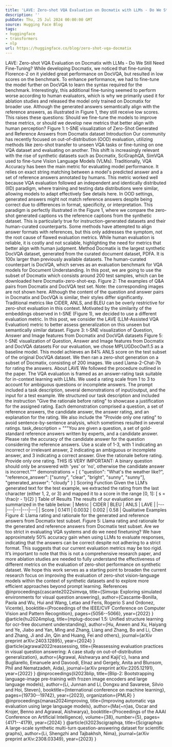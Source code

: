 ```yaml
---
title: 'LAVE: Zero-shot VQA Evaluation on Docmatix with LLMs - Do We Still Need Fine-Tuning?'
description: ''
pubDate: Thu, 25 Jul 2024 00:00:00 GMT
source: Hugging Face Blog
tags:
- huggingface
- transformers
- nlp
url: https://huggingface.co/blog/zero-shot-vqa-docmatix
---
```


LAVE: Zero-shot VQA Evaluation on Docmatix with LLMs - Do We Still Need Fine-Tuning?
While developing Docmatix, we noticed that fine-tuning Florence-2 on it yielded great performance on DocVQA, but resulted in low scores on the benchmark. To enhance performance, we had to fine-tune the model further on DocVQA to learn the syntax required for the benchmark. Interestingly, this additional fine-tuning seemed to perform worse according to human evaluators, which is why we primarily used it for ablation studies and released the model only trained on Docmatix for broader use.
Although the generated answers semantically align with the reference answers, as illustrated in Figure 1, they still receive low scores. This raises these questions: Should we fine-tune the models to improve these metrics, or should we develop new metrics that better align with human perception?
Figure 1: t-SNE visualization of Zero-Shot Generated and Reference Answers from Docmatix dataset
Introduction
Our community has recently focused on out-of-distribution (OOD) evaluation, utilizing methods like zero-shot transfer to unseen VQA tasks or fine-tuning on one VQA dataset and evaluating on another. This shift is increasingly relevant with the rise of synthetic datasets such as Docmatix, SciGraphQA, SimVQA used to fine-tune Vision Language Models (VLMs).
Traditionally, VQA Accuracy has been the main metric for evaluating model performance. It relies on exact string matching between a model's predicted answer and a set of reference answers annotated by humans. This metric worked well because VQA evaluation followed an independent and identically distributed (IID) paradigm, where training and testing data distributions were similar, allowing models to adapt effectively See details here.
In OOD settings, generated answers might not match reference answers despite being correct due to differences in format, specificity, or interpretation. This paradigm is perfectly illustrated in the Figure 1, where we compare the zero-shot generated captions vs the reference captions from the synthetic dataset. This is particularly true for instruction-generated datasets and their human-curated counterparts. Some methods have attempted to align answer formats with references, but this only addresses the symptom, not the root cause of flawed evaluation metrics. While human evaluation is reliable, it is costly and not scalable, highlighting the need for metrics that better align with human judgment.
Method
Docmatix is the largest synthetic DocVQA dataset, generated from the curated document dataset, PDFA. It is 100x larger than previously available datasets. The human-curated counterpart is DocVQA, which serves as an evaluation benchmark for VQA models for Document Understanding. In this post, we are going to use the subset of Docmatix which consists around 200 test samples, which can be downloaded here Docmatix-zero-shot-exp.
Figure 2: The examples of Q&A pairs from Docmatix and DocVQA test set. Note: the corresponding images are not shown here.
Although the content of the question and answer pairs in Docmatix and DocVQA is similar, their styles differ significantly. Traditional metrics like CIDER, ANLS, and BLEU can be overly restrictive for zero-shot evaluation in this context. Motivated by the similarity of the embeddings observed in t-SNE (Figure 1), we decided to use a different evaluation metric. In this post, we consider the LAVE (LLM-Assisted VQA Evaluation) metric to better assess generalization on this unseen but semantically similar dataset.
Figure 3: t-SNE visualization of Question, Answer and Image features from Docmatix and DocVQA datasets
Figure 5: t-SNE visualization of Question, Answer and Image features from Docmatix and DocVQA datasets
For our evaluation, we chose MPLUGDocOwl1.5 as a baseline model. This model achieves an 84% ANLS score on the test subset of the original DocVQA dataset. We then ran a zero-shot generation on a subset of Docmatix, consisting of 200 images. We used Llama-2-Chat-7b for rating the answers.
About LAVE
We followed the procedure outlined in the paper. The VQA evaluation is framed as an answer-rating task suitable for in-context learning with LLMs. We used a rating scale from 1 to 3 to account for ambiguous questions or incomplete answers. The prompt included a task description, several demonstrations of input/output, and the input for a test example.
We structured our task description and included the instruction "Give the rationale before rating" to showcase a justification for the assigned rating. Each demonstration comprised a question, a set of reference answers, the candidate answer, the answer rating, and an explanation for the rating. We also include the "Provide only one rating" to avoid sentence-by-sentence analysis, which sometimes resulted in several ratings.
task_description = """You are given a question, a set of gold-standard reference answers written by
experts, and a candidate answer. Please rate the accuracy of the candidate answer for the question
considering the reference answers. Use a scale of 1-3, with 1 indicating an incorrect or irrelevant
answer, 2 indicating an ambiguous or incomplete answer, and 3 indicating a correct answer.
Give the rationale before rating. Provide only one rating.
THIS IS VERY IMPORTANT:
A binary question should only be answered with 'yes' or 'no',
otherwise the candidate answer is incorrect."""
demonstrations = [
{
"question": "What's the weather like?",
"reference_answer": ["sunny", "clear", "bright", "sunny", "sunny"],
"generated_answer": "cloudy"
}
]
Scoring Function
Given the LLM’s generated text for the test example, we extracted the rating from the last character (either 1, 2, or 3) and mapped it to a score in the range [0, 1]: [ s = \frac{r - 1}{2} ]
Table of Results
The results of our evaluation are summarized in the table below:
| Metric | CIDER | BLEU | ANLS | LAVE |
|---|---|---|---|---|
| Score | 0.1411 | 0.0032 | 0.002 | 0.58 |
Qualitative Examples
Figure 4: Llama rating and rationale for the generated and reference answers from Docmatix test subset.
Figure 5: Llama rating and rationale for the generated and reference answers from Docmatix test subset.
Are we too strict in evaluating VQA systems and do we need finetuning?
We have approximately 50% accuracy gain when using LLMs to evaluate responses, indicating that the answers can be correct despite not adhering to a strict format. This suggests that our current evaluation metrics may be too rigid. It’s important to note that this is not a comprehensive research paper, and more ablation studies are needed to fully understand the effectiveness of different metrics on the evaluation of zero-shot performance on synthetic dataset. We hope this work serves as a starting point to broaden the current research focus on improving the evaluation of zero-shot vision-language models within the context of synthetic datasets and to explore more efficient approaches beyond prompt learning.
References
@inproceedings{cascante2022simvqa,
title={Simvqa: Exploring simulated environments for visual question answering},
author={Cascante-Bonilla, Paola and Wu, Hui and Wang, Letao and Feris, Rogerio S and Ordonez, Vicente},
booktitle={Proceedings of the IEEE/CVF Conference on Computer Vision and Pattern Recognition},
pages={5056--5066},
year={2022}
}
@article{hu2024mplug,
title={mplug-docowl 1.5: Unified structure learning for ocr-free document understanding},
author={Hu, Anwen and Xu, Haiyang and Ye, Jiabo and Yan, Ming and Zhang, Liang and Zhang, Bo and Li, Chen and Zhang, Ji and Jin, Qin and Huang, Fei and others},
journal={arXiv preprint arXiv:2403.12895},
year={2024}
}
@article{agrawal2022reassessing,
title={Reassessing evaluation practices in visual question answering: A case study on out-of-distribution generalization},
author={Agrawal, Aishwarya and Kaji{\'c}, Ivana and Bugliarello, Emanuele and Davoodi, Elnaz and Gergely, Anita and Blunsom, Phil and Nematzadeh, Aida},
journal={arXiv preprint arXiv:2205.12191},
year={2022}
}
@inproceedings{li2023blip,
title={Blip-2: Bootstrapping language-image pre-training with frozen image encoders and large language models},
author={Li, Junnan and Li, Dongxu and Savarese, Silvio and Hoi, Steven},
booktitle={International conference on machine learning},
pages={19730--19742},
year={2023},
organization={PMLR}
}
@inproceedings{manas2024improving,
title={Improving automatic vqa evaluation using large language models},
author={Ma{\~n}as, Oscar and Krojer, Benno and Agrawal, Aishwarya},
booktitle={Proceedings of the AAAI Conference on Artificial Intelligence},
volume={38},
number={5},
pages={4171--4179},
year={2024}
}
@article{li2023scigraphqa,
title={Scigraphqa: A large-scale synthetic multi-turn question-answering dataset for scientific graphs},
author={Li, Shengzhi and Tajbakhsh, Nima},
journal={arXiv preprint arXiv:2308.03349},
year={2023}
}